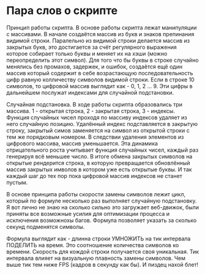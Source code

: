 # Пара слов о скрипте
Принцип работы скрипта. В основе работы скрипта лежат манипуляции с массивами. В начале создаётся массив из букв и знаков препинания видимой строки. Паралельно из видимой строки делается массив из закрытых букв, это достигается за счёт регулярного выражения которое собирает только буквы и меняет их на хэши (можно переопределить этот символ). Для того что бы буквы в строке случайно менялись без промахов, задержек, и ошибок, создаётся ещё один массив который содержит в себе возрастающую последовательность цифр равную колличеству символов видимой строки. Если в строке 10 символов, то цифровой массив выглядит как - 0, 1, 2 ... 9. Эти цифры в дальнейшем послужат индексами для случайной подстановки.

Случайная подстановка. В ходе работы скрипта образовались три массива. 1 - открытая строка, 2 - закрытая строка, 3 - индексы. Функция случайных чисел проходя по массиву индексов удаляет из него случайную позицию. Удалённый индекс подставляется в закрытую строку, закрытый симов заменяется на символ из открытой строки с тем же порядковым номером. В следствии удаления элементов из цифрового массива, массив уменьшается. Эта динамика отрицательного роста учитывает функция случайных чисел, каждый раз генерируя всё меньшее число. В итоге обмена закрытых символов на открытые рендерится строка, в которую превращается обновлённый массив закрытых имволов в котором уже есть открытые буквы. И так каждый шаг до тех пор пока цифровой массив индексов не станет пустым.

В основе принципа работы скорости замены символов лежит цикл, который по формуле несколько раз выполняет случайную подстановку. Я вот лично не знаю на сколько сильно это загружает веб-движок, были приняты все возможные усилия для оптимизации процесса и исключения возможнохы багов. Формула позволяет указать за сколько секунд подменятся символы.

Формула выглядит как - длинна строки УМНОЖИТЬ на тик интервала ПОДЕЛИТЬ на время. Это соотношение количества символов ко времени. Скорость для кождой строки получается своя уникальная. Тик интервала влияет на визуальную плавность замены символов. Чем выше тик тем ниже FPS (кадров в секунду как бы). И пиздец нахой блет!
